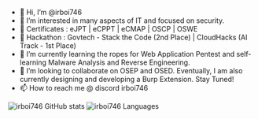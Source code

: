 - 👋 Hi, I’m @irboi746
- 👀 I’m interested in many aspects of IT and focused on security. 
- 🥇 Certificates : eJPT | eCPPT | eCMAP | OSCP | OSWE
- 🥇 Hackathon : Govtech - Stack the Code (2nd Place) | CloudHacks (AI Track - 1st Place)
- 🌱 I’m currently learning the ropes for Web Application Pentest and self-learning Malware Analysis and Reverse Engineering.
- 💞️ I’m looking to collaborate on OSEP and OSED. Eventually, I am also currently designing and developing a Burp Extension. Stay Tuned!
- 📫 How to reach me @ discord irboi746

![irboi746 GitHub stats](https://github-readme-stats.vercel.app/api?username=irboi746&count_private=true)
![irboi746 Languages](https://github-readme-stats.vercel.app/api/top-langs/?username=irboi746&layout=compact&theme=buefy&hide_border=true)
<!---
![irboi746 Languages](https://github-readme-stats.vercel.app/api/top-langs/?username=irboi746&layout=compact&theme=buefy&hide_border=true)
--->

<!---
irboi746/irboi746 is a ✨ special ✨ repository because its `README.md` (this file) appears on your GitHub profile.
You can click the Preview link to take a look at your changes.
--->
